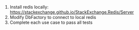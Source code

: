 ﻿1. Install redis locally: https://stackexchange.github.io/StackExchange.Redis/Server
2. Modify DbFactory to connect to local redis
3. Complete each use case to pass all tests
